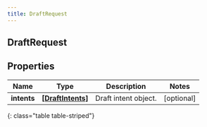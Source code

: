 ```yaml
---
title: DraftRequest
---
```

## DraftRequest

## Properties

|Name | Type | Description | Notes|
|------------ | ------------- | ------------- | -------------|
| **intents** | [**[DraftIntents]**](DraftIntents.html) | Draft intent object. | [optional] |
{: class="table table-striped"}


